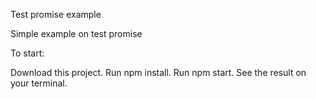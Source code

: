 Test promise example

Simple example on test promise

To start:

Download this project.
Run npm install.
Run npm start.
See the result on your terminal.
